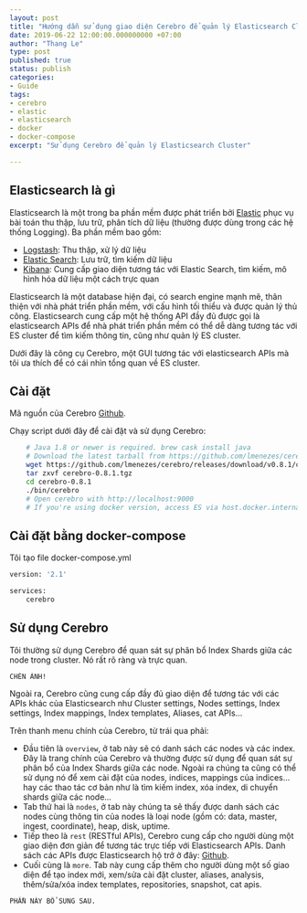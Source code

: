 ```yaml
---
layout: post
title: "Hướng dẫn sử dụng giao diện Cerebro để quản lý Elasticsearch Cluster"
date: 2019-06-22 12:00:00.000000000 +07:00
author: "Thang Le"
type: post
published: true
status: publish
categories: 
- Guide
tags:
- cerebro
- elastic
- elasticsearch
- docker
- docker-compose
excerpt: "Sử dụng Cerebro để quản lý Elasticsearch Cluster"

---
```


## Elasticsearch là gì

Elasticsearch là một trong ba phần mềm được phát triển bởi [Elastic](https://www.elastic.co/) phục vụ bài toán thu thập, lưu trữ, phân tích dữ liệu (thường được dùng trong các hệ thống Logging). Ba phần mềm bao gồm:

* [Logstash](https://www.elastic.co/products/logstash): Thu thập, xử lý dữ liệu
* [Elastic Search](https://www.elastic.co/products/elasticsearch): Lưu trữ, tìm kiếm dữ liệu
* [Kibana](https://www.elastic.co/products/kibana): Cung cấp giao diện tương tác với Elastic Search, tìm kiếm, mô hình hóa dữ liệu một cách trực quan

Elasticsearch là một database hiện đại, có search engine mạnh mẽ, thân thiện với nhà phát triển phần mềm, với cấu hình tối thiểu và được quản lý thủ công.
Elasticsearch cung cấp một hệ thống API đầy đủ được gọi là elasticsearch APIs để nhà phát triển phần mềm có thể dễ dàng tương tác với ES cluster để tìm kiếm thông tin, cũng như quản lý ES cluster.

Dưới đây là công cụ Cerebro, một GUI tương tác với elasticsearch APIs mà tôi ưa thích để có cái nhìn tổng quan về ES cluster.

## Cài đặt

Mã nguồn của Cerebro [Github](https://github.com/lmenezes/cerebro).

Chạy script dưới đây để cài đặt và sử dụng Cerebro:

```bash
    # Java 1.8 or newer is required. brew cask install java
    # Download the latest tarball from https://github.com/lmenezes/cerebro/releases/latest
    wget https://github.com/lmenezes/cerebro/releases/download/v0.8.1/cerebro-0.8.1.tgz
    tar zxvf cerebro-0.8.1.tgz
    cd cerebro-0.8.1
    ./bin/cerebro
    # Open cerebro with http://localhost:9000
    # If you're using docker version, access ES via host.docker.internal:9200
```

## Cài đặt bằng docker-compose

Tôi tạo file docker-compose.yml

```bash
version: '2.1'

services:
    cerebro
```

## Sử dụng Cerebro

Tôi thường sử dụng Cerebro để quan sát sự phân bổ Index Shards giữa các node trong cluster. Nó rất rõ ràng và trực quan.

```
CHÈN ẢNH!
```

Ngoài ra, Cerebro cũng cung cấp đầy đủ giao diện để tương tác với các APIs khác của Elasticsearch như Cluster settings, Nodes settings, Index settings, Index mappings, Index templates, Aliases, cat APIs...

Trên thanh menu chính của Cerebro, từ trái qua phải:

* Đầu tiên là `overview`, ở tab này sẽ có danh sách các nodes và các index. Đây là trang chính của Cerebro và thường được sử dụng để quan sát sự phân bổ của Index Shards giữa các node. Ngoài ra chúng ta cũng có thể sử dụng nó để xem cài đặt của nodes, indices, mappings của indices... hay các thao tác cơ bản như là tìm kiếm index, xóa index, di chuyển shards giữa các node...
* Tab thứ hai là `nodes`, ở tab này chúng ta sẽ thấy được danh sách các nodes cùng thông tin của nodes là loại node (gồm có: data, master, ingest, coordinate), heap, disk, uptime.
* Tiếp theo là `rest` (RESTful APIs), Cerebro cung cấp cho người dùng một giao diện đơn giản để tương tác trực tiếp với Elasticsearch APIs. Danh sách các APIs được Elasticsearch hộ trở ở đây: [Github](https://www.elastic.co/guide/en/elasticsearch/reference/current/docs.html).
* Cuối cùng là `more`. Tab này cung cấp thêm cho người dùng một số giao diện để tạo index mới, xem/sửa cài đặt cluster, aliases, analysis, thêm/sửa/xóa index templates, repositories, snapshot, cat apis.

```
PHẦN NÀY BỔ SUNG SAU.
```